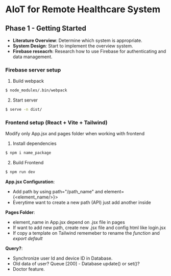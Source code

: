 # AIoT for Remote Healthcare System

## Phase 1 - Getting Started
- **Literature Overview**: Determine which system is appropriate.
- **System Design**: Start to implement the overview system.
- **Firebase reseacrh**: Research how to use Firebase for authenticating and data management.

### Firebase server setup

1. Build webpack
```bash
$ node_modules/.bin/webpack
```
2. Start server
```bash
$ serve -n dist/
```

### Frontend setup (React + Vite + Tailwind)
Modify only App.jsx and pages folder when working with frontend
1. Install dependencies
```bash
$ npm i name_package
```
2. Build Frontend
```bash
$ npm run dev
```

**App.jsx Configuration**: 
* Add path by using path="/path_name" and element={<element_name/>}></Route>
* Everytime want to create a new path (API) just add another <Route> inside <Routes>

**Pages Folder**:
* element_name in App.jsx depend on .jsx file in pages
* If want to add new path, create new .jsx file and config html like login.jsx
* If copy a template on Tailwind rememeber to rename the *function* and *export default* 

**Query?**:
* Synchronize user Id and device ID in Database.
* Old data of user? Queue [200] - Database update() or set()?
* Doctor feature.



  
